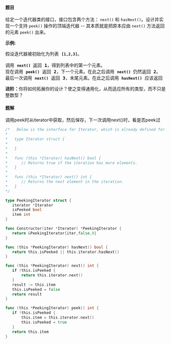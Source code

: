 #### 题目
<p>给定一个迭代器类的接口，接口包含两个方法：&nbsp;<code>next()</code>&nbsp;和&nbsp;<code>hasNext()</code>。设计并实现一个支持&nbsp;<code>peek()</code>&nbsp;操作的顶端迭代器 -- 其本质就是把原本应由&nbsp;<code>next()</code>&nbsp;方法返回的元素&nbsp;<code>peek()</code>&nbsp;出来。</p>

<p><strong>示例:</strong></p>

<pre>假设迭代器被初始化为列表&nbsp;<strong><code>[1,2,3]</code></strong>。

调用&nbsp;<strong><code>next() </code></strong>返回 <strong>1</strong>，得到列表中的第一个元素。
现在调用&nbsp;<strong><code>peek()</code></strong>&nbsp;返回 <strong>2</strong>，下一个元素。在此之后调用&nbsp;<strong><code>next() </code></strong>仍然返回 <strong>2</strong>。
最后一次调用&nbsp;<strong><code>next()</code></strong>&nbsp;返回 <strong>3</strong>，末尾元素。在此之后调用&nbsp;<strong><code>hasNext()</code></strong>&nbsp;应该返回 <strong>false</strong>。
</pre>

<p><strong>进阶：</strong>你将如何拓展你的设计？使之变得通用化，从而适应所有的类型，而不只是整数型？</p>


 #### 题解
 调用peek时从iterator中获取，然后保存，下一次调用next()时，看是否peek过
 ```go
/*   Below is the interface for Iterator, which is already defined for you.
 *
 *   type Iterator struct {
 *       
 *   }
 *
 *   func (this *Iterator) hasNext() bool {
 *		// Returns true if the iteration has more elements.
 *   }
 *
 *   func (this *Iterator) next() int {
 *		// Returns the next element in the iteration.
 *   }
 */

type PeekingIterator struct {
    iterator *Iterator
    isPeeked bool
    item int
}

func Constructor(iter *Iterator) *PeekingIterator {
    return &PeekingIterator{iter,false,0}
}

func (this *PeekingIterator) hasNext() bool {
    return this.isPeeked || this.iterator.hasNext()
}

func (this *PeekingIterator) next() int {
    if !this.isPeeked {
        return this.iterator.next()
    }
    result := this.item
    this.isPeeked = false
    return result
}

func (this *PeekingIterator) peek() int {
    if !this.isPeeked {
        this.item = this.iterator.next()
        this.isPeeked = true
    }
    return this.item
}
```